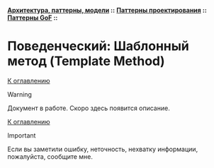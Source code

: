 **[Архитектура, паттерны, модели](../../../README.md#patterns) ::** 
**[Паттерны проектирования](../../../README.md#patterns-design) ::** 
**[Паттерны GoF](../../../README.md#patterns-design-gof) ::**
# Поведенческий: Шаблонный метод (Template Method)

<!--
https://refactoring.guru/ru/design-patterns/catalog
https://habr.com/ru/articles/277295/
-->

[К оглавлению](../../../README.md#patterns-design-gof)

> [!WARNING]
> Документ в работе. Скоро здесь появится описание.

[К оглавлению](../../../README.md#patterns-design-gof)

> [!IMPORTANT]
> Если вы заметили ошибку, неточность, нехватку информации, пожалуйста, сообщите мне.
